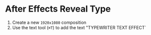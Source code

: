 # After Effects Reveal Type

1. Create a new `1920x1080` composition
2. Use the text tool (`⌘T`) to add the text "TYPEWRITER TEXT EFFECT`
